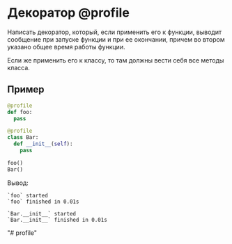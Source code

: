 Декоратор @profile
==================

Написать декоратор, который, если применить его к функции, выводит сообщение
при запуске функции и при ее окончании, причем во втором указано общее
время работы функции.

Если же применить его к классу, то там должны вести себя все методы класса.

Пример
------

```python
@profile
def foo:
  pass

@profile
class Bar:
  def __init__(self):
    pass

foo()
Bar()
```

Вывод:

```
`foo` started
`foo` finished in 0.01s

`Bar.__init__` started
`Bar.__init__` finished in 0.01s
```
"# profile" 
